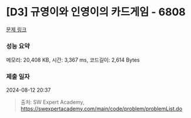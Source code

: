 # [D3] 규영이와 인영이의 카드게임 - 6808 

[문제 링크](https://swexpertacademy.com/main/code/problem/problemDetail.do?contestProbId=AWgv9va6HnkDFAW0) 

### 성능 요약

메모리: 20,408 KB, 시간: 3,367 ms, 코드길이: 2,614 Bytes

### 제출 일자

2024-08-12 20:37



> 출처: SW Expert Academy, https://swexpertacademy.com/main/code/problem/problemList.do